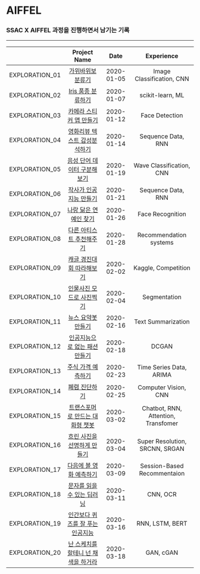 # AIFFEL

### SSAC X AIFFEL 과정을 진행하면서 남기는 기록

---

|              |               Project Name                    |  Date    |      Experience        |
|:------------:|:---------------------------------------------:|:--------:|:----------------------:|
|EXPLORATION_01|[가위바위보 분류기](./exploration_01)            |2020-01-05|Image Classification, CNN|
|EXPLORATION_02|[Iris 품종 분류하기](./exploration_02)           |2020-01-07|scikit-learn, ML        |
|EXPLORATION_03|[카메라 스티커 앱 만들기](./exploration_03)       |2020-01-12|Face Detection          |
|EXPLORATION_04|[영화리뷰 텍스트 감성분석하기](./exploration_04)  |2020-01-14|Sequence Data, RNN      |
|EXPLORATION_05|[음성 단어 데이터 구분해보기](./exploration_05)   |2020-01-19|Wave Classification, CNN|
|EXPLORATION_06|[작사가 인공지능 만들기](./exploration_06)        |2020-01-21|Sequence Data, RNN     |
|EXPLORATION_07|[나랑 닮은 연예인 찾기](./exploration_07)         |2020-01-26|Face Recognition       |
|EXPLORATION_08|[다른 아티스트 추천해주기](./exploration_08)      |2020-01-28|Recommendation systems |
|EXPLORATION_09|[캐글 경진대회 따라해보기](./exploration_09)      |2020-02-02|Kaggle, Competition    |
|EXPLORATION_10|[인물사진 모드로 사진찍기](./exploration_10)      |2020-02-04|Segmentation           |
|EXPLORATION_11|[뉴스 요약봇 만들기](./exploration_11)           |2020-02-16|Text Summarization     |
|EXPLORATION_12|[인공지능으로 없는 패션 만들기](./exploration_12) |2020-02-18|DCGAN                  |
|EXPLORATION_13|[주식 가격 예측하기](./exploration_13)           |2020-02-23|Time Series Data, ARIMA|
|EXPLORATION_14|[폐렴 진단하기](./exploration_14)                |2020-02-25|Computer Vision, CNN   |
|EXPLORATION_15|[트랜스포머로 만드는 대화형 챗봇](./exploration_15)|2020-03-02|Chatbot, RNN, Attention, Transfomer|
|EXPLORATION_16|[흐린 사진을 선명하게 만들기](./exploration_16)   |2020-03-04|Super Resolution, SRCNN, SRGAN|
|EXPLORATION_17|[다음에 볼 영화 예측하기](./exploration_17)       |2020-03-09|Session-Based Recommentaion|
|EXPLORATION_18|[문자를 읽을 수 있는 딥러닝](./exploration_18)    |2020-03-11|CNN, OCR                |
|EXPLORATION_19|[인간보다 퀴즈를 잘 푸는 인공지능](./exploration_19) |2020-03-16|RNN, LSTM, BERT      |
|EXPLORATION_20|[난 스케치를 할테니 넌 채색을 하거라](./exploration_20)|2020-03-18|GAN, cGAN           |
